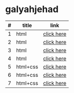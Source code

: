 # galyahjehad
|#|title|link|
|-|-|-|
|1|html|[click here](./class02/class2.md)|
|2|html|[click here](./class02/class2.md)|
|3|html|[click here](./class02/class2.md)|
|4|html|[click here](./class02/class2.md)|
|5|html+css|[click here](./class02/class2.md)|
|6|html+css|[click here](./class02/class2.md)|
|7|html+css|[click here](./class02/class2.md)|

 
